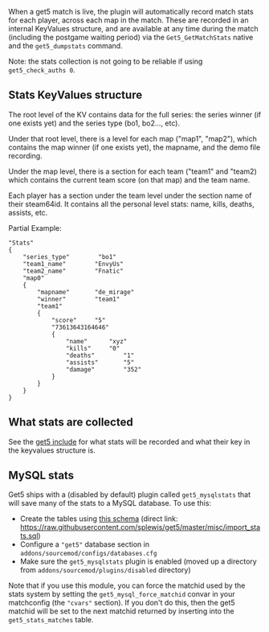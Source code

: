 When a get5 match is live, the plugin will automatically record match stats for each player, across each map in the match. These are recorded in an internal KeyValues structure, and are available at any time during the match (including the postgame waiting period) via the ``Get5_GetMatchStats`` native and the ``get5_dumpstats`` command.

Note: the stats collection is not going to be reliable if using ``get5_check_auths 0``. 

## Stats KeyValues structure
The root level of the KV contains data for the full series: the series winner (if one exists yet) and the series type (bo1, bo2..., etc).

Under that root level, there is a level for each map ("map1", "map2"), which contains the map winner (if one exists yet), the mapname, and the demo file recording.

Under the map level, there is a section for each team ("team1" and "team2) which contains the current team score (on that map) and the team name.

Each player has a section under the team level under the section name of their steam64id. It contains all the personal level stats: name, kills, deaths, assists, etc.

Partial Example:
```
"Stats"
{
	"series_type"        "bo1"
	"team1_name"        "EnvyUs"
	"team2_name"        "Fnatic"
	"map0"
	{
		"mapname"		"de_mirage"
		"winner"		"team1"
		"team1"
		{
			"score"		"5"
			"73613643164646"
			{
				"name"		"xyz"
				"kills"		"0"
				"deaths"		"1"
				"assists"		"5"
				"damage"		"352"
			}
		}
	}
}
```

## What stats are collected
See the [get5 include](https://github.com/splewis/get5/blob/master/scripting/include/get5.inc#L131) for what stats will be recorded and what their key in the keyvalues structure is.

## MySQL stats

Get5 ships with a (disabled by default) plugin called ``get5_mysqlstats`` that will save many of the stats to a MySQL database. To use this:
- Create the tables using [this schema](https://github.com/splewis/get5/blob/master/misc/import_stats.sql) (direct link: https://raw.githubusercontent.com/splewis/get5/master/misc/import_stats.sql)
- Configure a ``"get5"`` database section in ``addons/sourcemod/configs/databases.cfg``
- Make sure the ``get5_mysqlstats`` plugin is enabled (moved up a directory from ``addons/sourcemod/plugins/disabled`` directory)

Note that if you use this module, you can force the matchid used by the stats system by setting the ``get5_mysql_force_matchid`` convar in your matchconfig (the ``"cvars"`` section). If you don't do this, then the get5 matchid will be set to the next matchid returned by inserting into the ``get5_stats_matches`` table.
